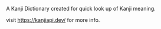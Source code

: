 A Kanji Dictionary created for quick look up of Kanji meaning.

visit https://kanjiapi.dev/ for more info.
